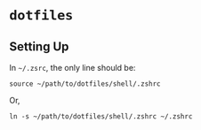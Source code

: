 # `dotfiles`

## Setting Up

In `~/.zsrc`, the only line should be:

    source ~/path/to/dotfiles/shell/.zshrc

Or,

    ln -s ~/path/to/dotfiles/shell/.zshrc ~/.zshrc
